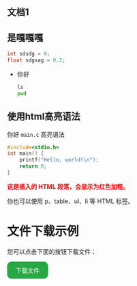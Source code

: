 

## 文档1


## 是嘎嘎嘎

```c++
int sdsdg = 0;
float sdgsag = 0.2;
```


* 你好

    ```bash
    ls 
    pwd
    ```

## 使用html高亮语法

你好 `main.c` 高亮语法

```c
#include<stdio.h>
int main() {
    printf("Hello, world!\n");
    return 0;
}
```



<div style="color: red; font-weight: bold;">
这是插入的 HTML 段落，会显示为红色加粗。
</div>

<p>你也可以使用 p、table、ul、li 等 HTML 标签。</p>


# 文件下载示例

您可以点击下面的按钮下载文件：

<a href="/download/test" download style="display:inline-block;padding:10px 20px;background:#28a745;color:white;text-decoration:none;border-radius:10px;">下载文件</a>

